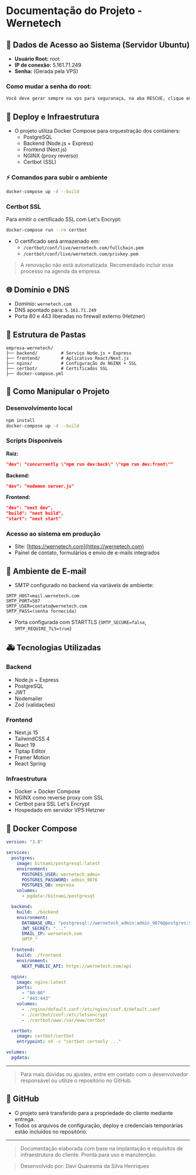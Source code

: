 # Documentação do Projeto - Wernetech

## 🔐 Dados de Acesso ao Sistema (Servidor Ubuntu)

- **Usuário Root:** root
- **IP de conexão:** 5.161.71.249
- **Senha:** (Gerada pela VPS)

### Como mudar a senha do root:

```bash
Você deve gerar sempre na vps para seguranaça, na aba RESCUE, clique em Reset Root Password, ai pegue e copie quando pedir no terminal
```

## 🚀 Deploy e Infraestrutura

- O projeto utiliza Docker Compose para orquestração dos containers:
  - PostgreSQL
  - Backend (Node.js + Express)
  - Frontend (Next.js)
  - NGINX (proxy reverso)
  - Certbot (SSL)

### ⚡ Comandos para subir o ambiente

```bash
docker-compose up -d --build
```

### Certbot SSL

Para emitir o certificado SSL com Let's Encrypt:

```bash
docker-compose run --rm certbot
```

- O certificado será armazenado em:
  - `/certbot/conf/live/wernetech.com/fullchain.pem`
  - `/certbot/conf/live/wernetech.com/privkey.pem`

> A renovação não está automatizada. Recomendado incluir esse processo na agenda da empresa.

## 🌐 Domínio e DNS

- Domínio: `wernetech.com`
- DNS apontado para: `5.161.71.249`
- Porta 80 e 443 liberadas no firewall externo (Hetzner)

## 📂 Estrutura de Pastas

```
empresa-wernetech/
├── backend/         # Serviço Node.js + Express
├── frontend/        # Aplicativo React/Next.js
├── nginx/           # Configuração do NGINX + SSL
├── certbot/         # Certificados SSL
├── docker-compose.yml
```

## 🚧 Como Manipular o Projeto

### Desenvolvimento local

```bash
npm install
docker-compose up -d --build
```

### Scripts Disponíveis

**Raiz:**

```json
"dev": "concurrently \"npm run dev:back\" \"npm run dev:front\""
```

**Backend:**

```json
"dev": "nodemon server.js"
```

**Frontend:**

```json
"dev": "next dev",
"build": "next build",
"start": "next start"
```

### Acesso ao sistema em produção

- Site: [https://wernetech.com](https://wernetech.com)
- Painel de contato, formulários e envio de e-mails integrados

## 📢 Ambiente de E-mail

- SMTP configurado no backend via variáveis de ambiente:

```env
SMTP_HOST=mail.wernetech.com
SMTP_PORT=587
SMTP_USER=contato@wernetech.com
SMTP_PASS=(senha fornecida)
```

- Porta configurada com STARTTLS (`SMTP_SECURE=false`, `SMTP_REQUIRE_TLS=true`)

## 🚑 Tecnologias Utilizadas

### Backend

- Node.js + Express
- PostgreSQL
- JWT
- Nodemailer
- Zod (validações)

### Frontend

- Next.js 15
- TailwindCSS 4
- React 19
- Tiptap Editor
- Framer Motion
- React Spring

### Infraestrutura

- Docker + Docker Compose
- NGINX como reverse proxy com SSL
- Certbot para SSL Let's Encrypt
- Hospedado em servidor VPS Hetzner

## 📁 Docker Compose

```yaml
version: "3.8"

services:
  postgres:
    image: bitnami/postgresql:latest
    environment:
      POSTGRES_USER: wernetech_admin
      POSTGRES_PASSWORD: admin_9876
      POSTGRES_DB: empresa
    volumes:
      - pgdata:/bitnami/postgresql

  backend:
    build: ./backend
    environment:
      DATABASE_URL: "postgresql://wernetech_admin:admin_9876@postgres:5432/empresa"
      JWT_SECRET: "..."
      EMAIL_IP: wernetech.com
      SMTP_*

  frontend:
    build: ./frontend
    environment:
      NEXT_PUBLIC_API: https://wernetech.com/api

  nginx:
    image: nginx:latest
    ports:
      - "80:80"
      - "443:443"
    volumes:
      - ./nginx/default.conf:/etc/nginx/conf.d/default.conf
      - ./certbot/conf:/etc/letsencrypt
      - ./certbot/www:/var/www/certbot

  certbot:
    image: certbot/certbot
    entrypoint: sh -c "certbot certonly ..."

volumes:
  pgdata:
```

---

> Para mais dúvidas ou ajustes, entre em contato com o desenvolvedor responsável ou utilize o repositório no GitHub.

## 🔧 GitHub

- O projeto será transferido para a propriedade do cliente mediante entrega.
- Todos os arquivos de configuração, deploy e credenciais temporárias estão incluídos no repositório.

---

> Documentação elaborada com base na implantação e requisitos de infraestrutura do cliente. Pronta para uso e manutenção.

> Desenvolvido por: Davi Quaresma da Silva Henriques

